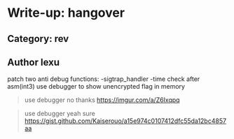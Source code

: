 # Write-up: hangover

## Category: rev

## Author lexu

patch two anti debug functions:
-sigtrap_handler
-time check after asm(int3)
use debugger to show unencrypted flag in memory




> use debugger 
no thanks
https://imgur.com/a/Z6Ixqpq




> use debugger
yeah sure
https://gist.github.com/Kaiserouo/a15e974c0107412dfc55da12bc4857aa
